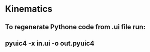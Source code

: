 # Kinematics

## To regenerate Pythone code from .ui file run: ##
##		pyuic4 -x in.ui -o out.pyuic4			 ##